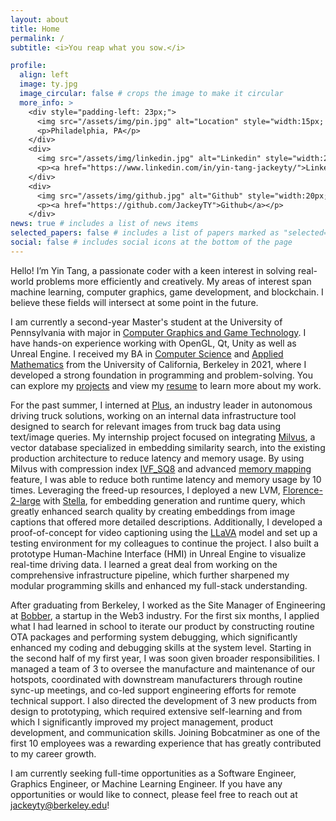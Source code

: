 ```yaml
---
layout: about
title: Home
permalink: /
subtitle: <i>You reap what you sow.</i>

profile:
  align: left
  image: ty.jpg
  image_circular: false # crops the image to make it circular
  more_info: >
    <div style="padding-left: 23px;">
      <img src="/assets/img/pin.jpg" alt="Location" style="width:15px; height:20px;">
      <p>Philadelphia, PA</p>
    </div>
    <div>
      <img src="/assets/img/linkedin.jpg" alt="Linkedin" style="width:20px; height:20px;">
      <p><a href="https://www.linkedin.com/in/yin-tang-jackeyty/">Linkedin</a></p>
    </div>
    <div>
      <img src="/assets/img/github.jpg" alt="Github" style="width:20px; height:20px;">
      <p><a href="https://github.com/JackeyTY">Github</a></p>
    </div>
news: true # includes a list of news items
selected_papers: false # includes a list of papers marked as "selected={true}"
social: false # includes social icons at the bottom of the page
---
```


Hello! I’m Yin Tang, a passionate coder with a keen interest in solving real-world problems more efficiently and creatively. My areas of interest span machine learning, computer graphics, game development, and blockchain. I believe these fields will intersect at some point in the future. 

I am currently a second-year Master's student at the University of Pennsylvania with major in [Computer Graphics and Game Technology](https://www.cis.upenn.edu/graduate/program-offerings/mse-in-computer-graphics-and-game-technology/). I have hands-on experience working with OpenGL, Qt, Unity as well as Unreal Engine. I received my BA in [Computer Science](https://eecs.berkeley.edu/cs/) and [Applied Mathematics](https://math.berkeley.edu/undergraduate/major/applied) from the University of California, Berkeley in 2021, where I developed a strong foundation in programming and problem-solving. You can explore my [projects](https://jackeyty.github.io/projects/) and view my [resume](https://jackeyty.github.io/assets/pdf/Yin_Tang.pdf) to learn more about my work.

For the past summer, I interned at [Plus](https://plus.ai), an industry leader in autonomous driving truck solutions, working on an internal data infrastructure tool designed to search for relevant images from truck bag data using text/image queries. My internship project focused on integrating [Milvus](https://milvus.io), a vector database specialized in embedding similarity search, into the existing production architecture to reduce latency and memory usage. By using Milvus with compression index [IVF_SQ8](https://milvus.io/docs/index.md?tab=floating) and advanced [memory mapping](https://milvus.io/docs/mmap.md) feature, I was able to reduce both runtime latency and memory usage by 10 times. Leveraging the freed-up resources, I deployed a new LVM, [Florence-2-large](https://huggingface.co/microsoft/Florence-2-large) with [Stella](https://huggingface.co/dunzhang/stella_en_1.5B_v5), for embedding generation and runtime query, which greatly enhanced search quality by creating embeddings from image captions that offered more detailed descriptions. Additionally, I developed a proof-of-concept for video captioning using the [LLaVA](https://huggingface.co/lmms-lab/llava-onevision-qwen2-7b-ov) model and set up a testing environment for my colleagues to continue the project. I also built a prototype Human-Machine Interface (HMI) in Unreal Engine to visualize real-time driving data. I learned a great deal from working on the comprehensive infrastructure pipeline, which further sharpened my modular programming skills and enhanced my full-stack understanding.

After graduating from Berkeley, I worked as the Site Manager of Engineering at [Bobber](https://bobber.com), a startup in the Web3 industry. For the first six months, I applied what I had learned in school to iterate our product by constructing routine OTA packages and performing system debugging, which significantly enhanced my coding and debugging skills at the system level. Starting in the second half of my first year, I was soon given broader responsibilities. I managed a team of 3 to oversee the manufacture and maintenance of our hotspots, coordinated with downstream manufacturers through routine sync-up meetings, and co-led support engineering efforts for remote technical support. I also directed the development of 3 new products from design to prototyping, which required extensive self-learning and from which I significantly improved my project management, product development, and communication skills. Joining Bobcatminer as one of the first 10 employees was a rewarding experience that has greatly contributed to my career growth.

I am currently seeking full-time opportunities as a Software Engineer, Graphics Engineer, or Machine Learning Engineer. If you have any opportunities or would like to connect, please feel free to reach out at [jackeyty@berkeley.edu](mailto:jackeyty@berkeley.edu)!
